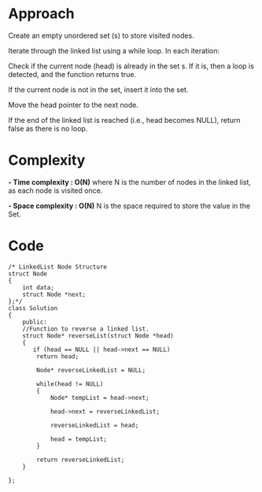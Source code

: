 # Approach
Create an empty unordered set (s) to store visited nodes.

Iterate through the linked list using a while loop. In each iteration:

Check if the current node (head) is already in the set s. If it is, then a loop is detected, and the function returns true.

If the current node is not in the set, insert it into the set.

Move the head pointer to the next node.

If the end of the linked list is reached (i.e., head becomes NULL), return false as there is no loop.

# Complexity
**- Time complexity : O(N)**
where N is the number of nodes in the linked list, as each node is visited once.

**- Space complexity : O(N)**
N is the space required to store the value in the Set.

# Code
```
/* LinkedList Node Structure
struct Node
{
    int data;
    struct Node *next;
};*/
class Solution
{
    public:
    //Function to reverse a linked list.
    struct Node* reverseList(struct Node *head)
    {
       if (head == NULL || head->next == NULL)
        return head;
        
        Node* reverseLinkedList = NULL;
        
        while(head != NULL)
        {
            Node* tempList = head->next;
            
            head->next = reverseLinkedList;
            
            reverseLinkedList = head;
            
            head = tempList;
        }
        
        return reverseLinkedList;
    }
    
};
```